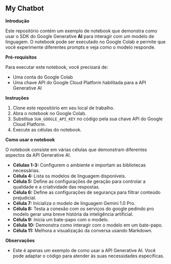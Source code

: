 ## My Chatbot

**Introdução**

Este repositório contém um exemplo de notebook que demonstra como usar o SDK do Google Generative **AI** para interagir com um modelo de linguagem. O notebook pode ser executado no Google Colab e permite que você experimente diferentes prompts e veja como o modelo responde.

**Pré-requisitos**

Para executar este notebook, você precisará de:

* Uma conta do Google Colab
* Uma chave API do Google Cloud Platform habilitada para a API Generative AI

**Instruções**

1. Clone este repositório em seu local de trabalho.
2. Abra o notebook no Google Colab.
3. Substitua `SUA_GOOGLE_API_KEY` no código pela sua chave API do Google Cloud Platform.
4. Execute as células do notebook.

**Como usar o notebook**

O notebook consiste em várias células que demonstram diferentes aspectos da API Generative AI.

* **Células 1-3:** Configurem o ambiente e importam as bibliotecas necessárias.
* **Célula 4:** Lista os modelos de linguagem disponíveis.
* **Célula 5:** Define as configurações de geração para controlar a qualidade e a criatividade das respostas.
* **Célula 6:** Define as configurações de segurança para filtrar conteúdo prejudicial.
* **Célula 7:** Inicializa o modelo de linguagem Gemini 1.0 Pro.
* **Célula 8:** Testa a conexão com os serviços do google pedindo pro modelo gerar uma breve história da inteligência artificial.
* **Célula 9:** Inicia um bate-papo com o modelo.
* **Célula 10:** Demonstra como interagir com o modelo em um bate-papo.
* **Célula 11:** Melhora a visualização da conversa usando Markdown.

**Observações**

* Este é apenas um exemplo de como usar a API Generative AI. Você pode adaptar o código para atender às suas necessidades específicas.
